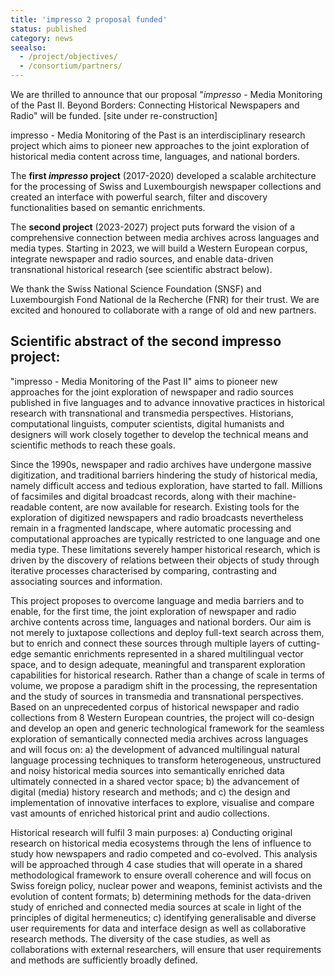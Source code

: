 ```yaml
---
title: 'impresso 2 proposal funded'
status: published
category: news
seealso:
  - /project/objectives/
  - /consortium/partners/
---
```


We are thrilled to announce that our proposal "_impresso_ - Media Monitoring of the Past II. Beyond Borders: Connecting Historical Newspapers and Radio" will be funded.
[site under re-construction]

<!-- more -->

impresso - Media Monitoring of the Past is an interdisciplinary research project which aims to pioneer new approaches to the joint exploration of historical media content across time, languages, and national borders.

The **first _impresso_ project** (2017-2020) developed a scalable architecture for the processing of Swiss and Luxembourgish newspaper collections and created an interface with powerful search, filter and discovery functionalities based on semantic enrichments.

The **second project** (2023-2027) project puts forward the vision of a comprehensive connection between media archives across languages and media types. Starting in 2023, we will build a Western European corpus, integrate newspaper and radio sources, and enable data-driven transnational historical research (see scientific abstract below).

We thank the Swiss National Science Foundation (SNSF) and Luxembourgish Fond National de la Recherche (FNR) for their trust. We are excited and honoured to collaborate with a range of old and new partners.

## Scientific abstract of the second impresso project:

"impresso - Media Monitoring of the Past II" aims to pioneer new approaches for the joint exploration of newspaper and radio sources published in five languages and to advance innovative practices in historical research with transnational and transmedia perspectives. Historians, computational linguists, computer scientists, digital humanists and designers will work closely together to develop the technical means and scientific methods to reach these goals.

Since the 1990s, newspaper and radio archives have undergone massive digitization, and traditional barriers hindering the study of historical media, namely difficult access and tedious exploration, have started to fall. Millions of facsimiles and digital broadcast records, along with their machine-readable content, are now available for research. Existing tools for the exploration of digitized newspapers and radio broadcasts nevertheless remain in a fragmented landscape, where automatic processing and computational approaches are typically restricted to one language and one media type. These limitations severely hamper historical research, which is driven by the discovery of relations between their objects of study through iterative processes characterised by comparing, contrasting and associating sources and information.

This project proposes to overcome language and media barriers and to enable, for the first time, the joint exploration of newspaper and radio archive contents across time, languages and national borders. Our aim is not merely to juxtapose collections and deploy full-text search across them, but to enrich and connect these sources through multiple layers of cutting-edge semantic enrichments represented in a shared multilingual vector space, and to design adequate, meaningful and transparent exploration capabilities for historical research. Rather than a change of scale in terms of volume, we propose a paradigm shift in the processing, the representation and the study of sources in transmedia and transnational perspectives. Based on an unprecedented corpus of historical newspaper and radio collections from 8 Western European countries, the project will co-design and develop an open and generic technological framework for the seamless exploration of semantically connected media archives across languages and will focus on: a) the development of advanced multilingual natural language processing techniques to transform heterogeneous, unstructured and noisy historical media sources into semantically enriched data ultimately connected in a shared vector space; b) the advancement of digital (media) history research and methods; and c) the design and implementation of innovative interfaces to explore, visualise and compare vast amounts of enriched historical print and audio collections.

Historical research will fulfil 3 main purposes: a) Conducting original research on historical media ecosystems through the lens of influence to study how newspapers and radio competed and co-evolved. This analysis will be approached through 4 case studies that will operate in a shared methodological framework to ensure overall coherence and will focus on Swiss foreign policy, nuclear power and weapons, feminist activists and the evolution of content formats; b) determining methods for the data-driven study of enriched and connected media sources at scale in light of the principles of digital hermeneutics; c) identifying generalisable and diverse user requirements for data and interface design as well as collaborative research methods. The diversity of the case studies, as well as collaborations with external researchers, will ensure that user requirements and methods are sufficiently broadly defined.
